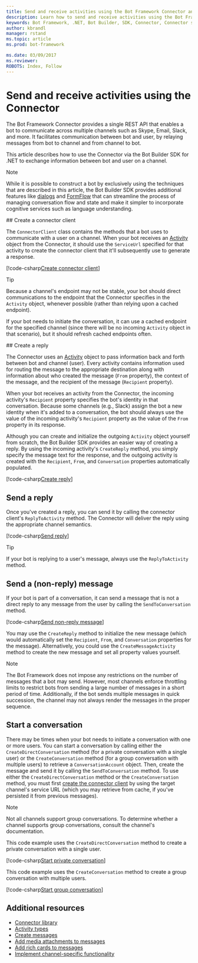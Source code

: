 ```yaml
---
title: Send and receive activities using the Bot Framework Connector and .NET | Microsoft Docs
description: Learn how to send and receive activities using the Bot Framework Connector via the Bot Builder SDK for .NET.
keywords: Bot Framework, .NET, Bot Builder, SDK, Connector, Connector service, activity, send activity, receive activity
author: kbrandl
manager: rstand
ms.topic: article
ms.prod: bot-framework

ms.date: 03/09/2017
ms.reviewer:
ROBOTS: Index, Follow
---
```


# Send and receive activities using the Connector

The Bot Framework Connector provides a single REST API that enables a bot to communicate across multiple 
channels such as Skype, Email, Slack, and more. 
It facilitates communication between bot and user, by relaying messages from bot to channel 
and from channel to bot. 

This article describes how to use the Connector via the Bot Builder SDK for .NET to 
exchange information between bot and user on a channel. 

> [!NOTE]
> While it is possible to construct a bot by exclusively using the techniques that are described
> in this article, the Bot Builder SDK provides additional features like 
> [dialogs](~/dotnet/dialogs.md) and [FormFlow](~/dotnet/formflow.md) that 
> can streamline the process of managing conversation flow and state and 
> make it simpler to incorporate cognitive services such as language understanding.

##<a id="create-client"></a> Create a connector client

The `ConnectorClient` class contains the methods that a bot uses to communicate with a user on a channel. 
When your bot receives an [Activity](~/dotnet/activities.md) object from the Connector, 
it should use the `ServiceUrl` specified for that activity to create the connector client that it'll 
subsequently use to generate a response. 

[!code-csharp[Create connector client](~/includes/code/dotnet-send-and-receive.cs#createConnectorClient)]

> [!TIP]
> Because a channel's endpoint may not be stable, your bot should direct communications to the endpoint 
> that the Connector specifies in the `Activity` object, whenever possible (rather than relying upon a cached endpoint). 
>
> If your bot needs to initiate the conversation, it can use a cached endpoint for the specified channel 
> (since there will be no incoming `Activity` object in that scenario), but it should refresh cached endpoints often. 

##<a id="create-reply"></a> Create a reply

The Connector uses an [Activity](~/dotnet/activities.md) object to pass information back and forth between bot and channel (user). 
Every activity contains information used for routing the message to the appropriate destination 
along with information about who created the message (`From` property), 
the context of the message, and the recipient of the message (`Recipient` property).

When your bot receives an activity from the Connector, the incoming activity's `Recipient` property specifies 
the bot's identity in that conversation. 
Because some channels (e.g., Slack) assign the bot a new identity when it's added to a conversation, 
the bot should always use the value of the incoming activity's `Recipient` property as the value of 
the `From` property in its response.

Although you can create and initialize the outgoing `Activity` object yourself from scratch, 
the Bot Builder SDK provides an easier way of creating a reply. 
By using the incoming activity's `CreateReply` method, 
you simply specify the message text for the response, and the outgoing activity is created 
with the `Recipient`, `From`, and `Conversation` properties automatically populated.

[!code-csharp[Create reply](~/includes/code/dotnet-send-and-receive.cs#createReply)]

## Send a reply

Once you've created a reply, you can send it by calling the connector client's `ReplyToActivity` method. 
The Connector will deliver the reply using the appropriate channel semantics. 

[!code-csharp[Send reply](~/includes/code/dotnet-send-and-receive.cs#sendReply)]

> [!TIP]
> If your bot is replying to a user's message, always use the `ReplyToActivity` method.

## Send a (non-reply) message 

If your bot is part of a conversation, it can send a message that is not a direct reply to 
any message from the user by calling the `SendToConversation` method. 

[!code-csharp[Send non-reply message](~/includes/code/dotnet-send-and-receive.cs#sendNonReplyMessage)]

You may use the `CreateReply` method to initialize the new message (which would automatically set 
the `Recipient`, `From`, and `Conversation` properties for the message). 
Alternatively, you could use the `CreateMessageActivity` method to create the new message 
and set all property values yourself.

> [!NOTE]
> The Bot Framework does not impose any restrictions on the number of messages that a bot may send. 
> However, most channels enforce throttling limits to restrict bots from sending a large number of messages in a short period of time. 
> Additionally, if the bot sends multiple messages in quick succession, 
> the channel may not always render the messages in the proper sequence.

## Start a conversation

There may be times when your bot needs to initiate a conversation with one or more users. 
You can start a conversation by calling either the `CreateDirectConversation` method (for a private conversation with a single user) 
or the `CreateConversation` method (for a group conversation with multiple users) 
to retrieve a `ConversationAccount` object. 
Then, create the message and send it by calling the `SendToConversation` method. 
To use either the `CreateDirectConversation` method or the `CreateConversation` method,
you must first [create the connector client](#create-client) by using the target channel's service URL 
(which you may retrieve from cache, if you've persisted it from previous messages). 

> [!NOTE]
> Not all channels support group conversations. 
> To determine whether a channel supports group conversations, consult the channel's documentation.

This code example uses the `CreateDirectConversation` method to create a private conversation with a single user.

[!code-csharp[Start private conversation](~/includes/code/dotnet-send-and-receive.cs#startPrivateConversation)]

This code example uses the `CreateConversation` method to create a group conversation with multiple users.

[!code-csharp[Start group conversation](~/includes/code/dotnet-send-and-receive.cs#startGroupConversation)]

## Additional resources

- [Connector library][connectorLibrary]
- [Activity types](~/dotnet/activities.md)
- [Create messages](~/dotnet/create-messages.md)
- [Add media attachments to messages](~/dotnet/add-media-attachments.md)
- [Add rich cards to messages](~/dotnet/add-rich-card-attachments.md)
- [Implement channel-specific functionality](~/dotnet/channeldata.md)

[connectorLibrary]: https://docs.botframework.com/en-us/csharp/builder/sdkreference/db/dbb/namespace_microsoft_1_1_bot_1_1_connector.html